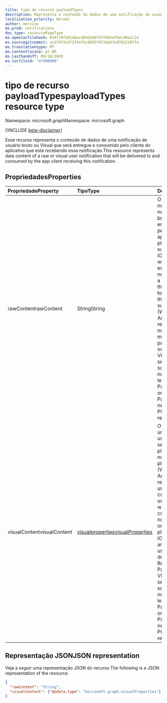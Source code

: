 ```yaml
---
title: tipo de recurso payloadTypes
description: Representa o conteúdo de dados de uma notificação de usuário bruto ou Visual que será entregue e consumida pelo cliente do aplicativo que está recebendo esta notificação.
localization_priority: Normal
author: merzink
ms.prod: notifications
doc_type: resourcePageType
ms.openlocfilehash: 034770f2614bacdb9d160f4ff8d2efb4cd0a2c24
ms.sourcegitcommit: acdf972e2f25fef2c6855f6f28a63c0762228ffa
ms.translationtype: MT
ms.contentlocale: pt-BR
ms.lasthandoff: 09/18/2020
ms.locfileid: "47998090"
---
```

# <a name="payloadtypes-resource-type"></a><span data-ttu-id="30e26-103">tipo de recurso payloadTypes</span><span class="sxs-lookup"><span data-stu-id="30e26-103">payloadTypes resource type</span></span>

<span data-ttu-id="30e26-104">Namespace: microsoft.graph</span><span class="sxs-lookup"><span data-stu-id="30e26-104">Namespace: microsoft.graph</span></span>

[!INCLUDE [beta-disclaimer](../../includes/beta-disclaimer.md)]

<span data-ttu-id="30e26-105">Esse recurso representa o conteúdo de dados de uma notificação de usuário bruto ou Visual que será entregue e consumido pelo cliente do aplicativo que está recebendo essa notificação.</span><span class="sxs-lookup"><span data-stu-id="30e26-105">This resource represents data content of a raw or visual user notification that will be delivered to and consumed by the app client receiving this notification.</span></span>

## <a name="properties"></a><span data-ttu-id="30e26-106">Propriedades</span><span class="sxs-lookup"><span data-stu-id="30e26-106">Properties</span></span>

| <span data-ttu-id="30e26-107">Propriedade</span><span class="sxs-lookup"><span data-stu-id="30e26-107">Property</span></span>     | <span data-ttu-id="30e26-108">Tipo</span><span class="sxs-lookup"><span data-stu-id="30e26-108">Type</span></span>        | <span data-ttu-id="30e26-109">Descrição</span><span class="sxs-lookup"><span data-stu-id="30e26-109">Description</span></span> |
|:-------------|:------------|:------------|
|<span data-ttu-id="30e26-110">rawContent</span><span class="sxs-lookup"><span data-stu-id="30e26-110">rawContent</span></span>|<span data-ttu-id="30e26-111">String</span><span class="sxs-lookup"><span data-stu-id="30e26-111">String</span></span>|<span data-ttu-id="30e26-112">O conteúdo de notificação de uma notificação de usuário bruto que será entregue e consumido pelo cliente de aplicativo em todas as plataformas suportadas (Windows, iOS, Android ou webpush) recebendo esta notificação.</span><span class="sxs-lookup"><span data-stu-id="30e26-112">The notification content of a raw user notification that will be delivered to and consumed by the app client on all supported platforms (Windows, iOS, Android or WebPush) receiving this notification.</span></span> <span data-ttu-id="30e26-113">Pelo menos um dos payloads. RawContent ou Payload. VisualContent precisa ser válido para uma solicitação de notificação POST.</span><span class="sxs-lookup"><span data-stu-id="30e26-113">At least one of Payload.RawContent or Payload.VisualContent needs to be valid for a POST Notification request.</span></span>|
|<span data-ttu-id="30e26-114">visualContent</span><span class="sxs-lookup"><span data-stu-id="30e26-114">visualContent</span></span>|[<span data-ttu-id="30e26-115">visualproperties</span><span class="sxs-lookup"><span data-stu-id="30e26-115">visualProperties</span></span>](visualproperties.md)|<span data-ttu-id="30e26-116">O conteúdo visual de uma notificação de usuário visual, que será consumida pela plataforma de notificação em cada plataforma suportada (Windows, iOS e Android somente) e renderizada para o usuário.</span><span class="sxs-lookup"><span data-stu-id="30e26-116">The visual content of a visual user notification, which will be consumed by the notification platform on each supported platform (Windows, iOS and Android only) and rendered for the user.</span></span> <span data-ttu-id="30e26-117">Pelo menos um dos payloads. RawContent ou Payload. VisualContent precisa ser válido para uma solicitação de notificação POST.</span><span class="sxs-lookup"><span data-stu-id="30e26-117">At least one of Payload.RawContent or Payload.VisualContent needs to be valid for a POST Notification request.</span></span>|


## <a name="json-representation"></a><span data-ttu-id="30e26-118">Representação JSON</span><span class="sxs-lookup"><span data-stu-id="30e26-118">JSON representation</span></span>

<span data-ttu-id="30e26-119">Veja a seguir uma representação JSON do recurso.</span><span class="sxs-lookup"><span data-stu-id="30e26-119">The following is a JSON representation of the resource.</span></span>

<!-- {
  "blockType": "resource",
  "optionalProperties": [

  ],
  "@odata.type": "microsoft.graph.payloadTypes",
  "baseType": null
}-->

```json
{
  "rawContent": "String",
  "visualContent": {"@odata.type": "microsoft.graph.visualProperties"}
}
```

<!-- uuid: 16cd6b66-4b1a-43a1-adaf-3a886856ed98
2019-02-04 14:57:30 UTC -->
<!-- {
  "type": "#page.annotation",
  "description": "payloadTypes resource",
  "keywords": "",
  "section": "documentation",
  "tocPath": ""
}-->

